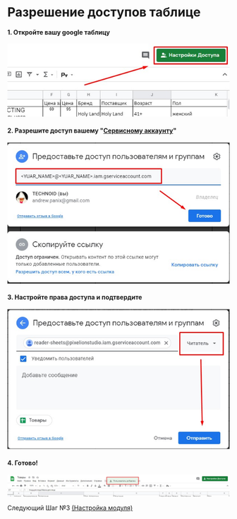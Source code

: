 # Разрешение доступов таблице

#### 1. Откройте вашу google таблицу
![Step 1](images/sheet1.jpg)

#### 2. Разрешите доступ вашему "[Сервисному аккаунту](create_account.md)"
![Step 2](images/sheet2.jpg)

#### 3. Настройте права доступа и подтвердите
![Step 3](images/sheet3.jpg)

#### 4. Готово!
![Step 4](images/sheet4.jpg)

Следующий Шаг №3  [(Настройка модуля)](setting_module.md)

